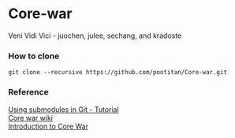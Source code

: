 # Core-war
Veni Vidi Vici - juochen, julee, sechang, and kradoste<br>

### How to clone
```
git clone --recursive https://github.com/pootitan/Core-war.git
```


### Reference
[Using submodules in Git - Tutorial](https://www.vogella.com/tutorials/GitSubmodules/article.html)<br>
[Core war wiki](https://en.wikipedia.org/wiki/Core_War)<br>
[Introduction to Core War](http://vyznev.net/corewar/guide.html#introduction)<br>
